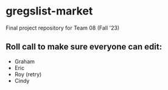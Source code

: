 # gregslist-market
Final project repository for Team 08 (Fall '23)

## Roll call to make sure everyone can edit:
- Graham
- Eric
- Roy (retry)
- Cindy
